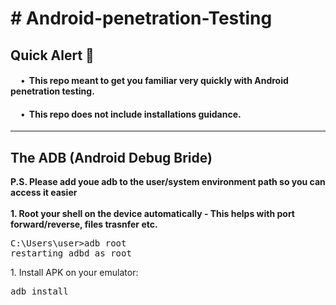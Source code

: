 <h1># Android-penetration-Testing</h1>
<h2>Quick Alert 🚨</h2>
<h4>&nbsp;&nbsp;&nbsp;&nbsp&nbsp;•&nbsp;&nbsp;This repo meant to get you familiar very quickly with Android penetration testing.</h4>
<h4>&nbsp;&nbsp;&nbsp;&nbsp&nbsp;•&nbsp;&nbsp;This repo does not include installations guidance.</h4>
<hr>
<h2>The ADB (Android Debug Bride)</h2>
<b>P.S. Please add youe adb to the user/system environment path so you can access it easier</b>
<br><br>
<b>1. Root your shell on the device automatically - This helps with port forward/reverse, files trasnfer etc.</b>
<pre>
C:\Users\user>adb root
restarting adbd as root
</pre>
1. Install APK on your emulator:
<br>
<pre>adb install</pre>
